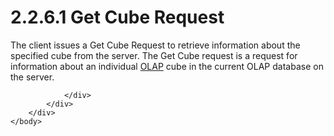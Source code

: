 <html dir="LTR" xmlns:mshelp="http://msdn.microsoft.com/mshelp" xmlns:ddue="http://ddue.schemas.microsoft.com/authoring/2003/5" xmlns:xlink="http://www.w3.org/1999/xlink" xmlns:tool="http://www.microsoft.com/tooltip">
    <head>
        <meta http-equiv="Content-Type" content="text/html; CHARSET=utf-8"></meta>
        <meta name="save" content="history"></meta>
        <title>2.2.6.1 Get Cube Request</title>
        <xml>
            <mshelp:toctitle title="2.2.6.1 Get Cube Request"></mshelp:toctitle>
            <mshelp:rltitle title="[MS-SSAS8]: Get Cube Request"></mshelp:rltitle>
            <mshelp:keyword index="A" term="b2a43f55-36f8-493f-a321-3658037d2ef7"></mshelp:keyword>
            <mshelp:attr name="DCSext.ContentType" value="open specification"></mshelp:attr>
            <mshelp:attr name="AssetID" value="b2a43f55-36f8-493f-a321-3658037d2ef7"></mshelp:attr>
            <mshelp:attr name="TopicType" value="kbRef"></mshelp:attr>
            <mshelp:attr name="DCSext.Title" value="[MS-SSAS8]: Get Cube Request" />
        </xml>
    </head>
    <body>
        <div id="header">
            <h1 class="heading">2.2.6.1 Get Cube Request</h1>
        </div>
        <div id="mainSection">
            <div id="mainBody">
                <div id="allHistory" class="saveHistory"></div>
                <div id="sectionSection0" class="section" name="collapseableSection">
                    

<p>The client issues a Get Cube Request to retrieve information
about the specified cube from the server. The Get Cube request is a request for
information about an individual <a href="c527450b-f5bd-424b-8c98-ba6365288f35.md#gt_055c223a-52f1-4d41-b95b-d7c60eaa388f">OLAP</a> cube in the current
OLAP database on the server.</p>


                </div>
            </div>
        </div>
    </body>
</html>